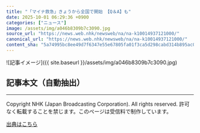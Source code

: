 ```yaml
---
title: "「マイナ救急」きょうから全国で開始 【Q＆A】も"
date: 2025-10-01 06:29:36 +0900
categories: ["ニュース"]
image: /assets/img/a046b8309b7c3090.jpg
source_url: "https://news.web.nhk/newsweb/na/na-k10014937121000/"
canonical_url: "https://news.web.nhk/newsweb/na/na-k10014937121000/"
content_sha: "5a74995bc8ee49d7f6347e55e67805fa01f3ca5d298cabd314b895ac0a49763b"
---
```


![記事イメージ]({{ site.baseurl }}/assets/img/a046b8309b7c3090.jpg)

## 記事本文（自動抽出）
<div><div class="_13tndsj2"><nav aria-label="フッターサイトナビゲーション" class="_13tndsj4"></nav><hr class="esl7kn2s esl7kn1l esl7kn1n _14xli2ae"><p class="esl7kn2s esl7kn1m esl7kn1o _1yvk0f68 _1lugom81">Copyright NHK (Japan Broadcasting Corporation). All rights reserved. 許可なく転載することを禁じます。このページは受信料で制作しています。</p></div></div>

[出典はこちら](https://news.web.nhk/newsweb/na/na-k10014937121000/)
